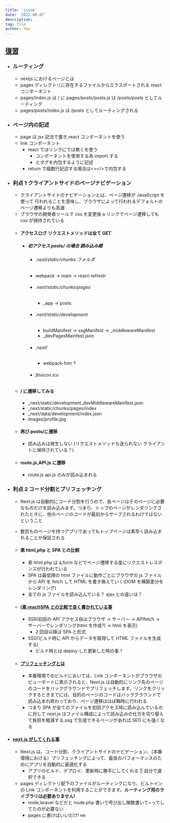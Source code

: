 ```yaml
---
title: 'issue'
date: '2022-06-07'
description:
tag: file
author: You
---
```


## [復習](https://qiita.com/thesugar/items/01896c1faa8241e6b1bc)

- ### ルーティング
  - nextjs におけるページとは
  - pages ディレクトリに存在するファイルからエクスポートされる react コンポーネント
  - pages/index.js は / に pages/posts/posts.js は /posts/posts としてルーティング
  - pages/posts/index.js は /posts としてルーティングされる
- ### ページ内の記述
  - page は jsx 記法で書き,react コンポーネントを使う
  - link コンポーネント
    - react ではリンクに<a>では無く<link>を使う
      - <link>コンポーネントを使用する為 import する
      - <Link href=""><a></a></Link>と<a>タグを内包するように記述
    - return で複数行記述する場合は<></>で内包する
- ### 利点 1 クライアントサイドのページナビゲーション

  - クライアントサイドのナビゲーションとは、ページ遷移が JavaScript を使って 行われることを意味し、ブラウザによって行われるデフォルトのページ遷移よりも高速
  - ブラウザの開発者ツールで css を変更後 a リンクでページ遷移しても css が保持されている
  - #### アクセスログ リクエストメソッドは全て GET
    - ##### 初アクセス posts/ の場合 読み込み順
      - ###### .next/static/chunks フォルダ
      - webpack → main → react-refresh
      - ###### .next/static/chunks/pages
        - \_app → posts
      - ###### .next/static/development
        - buildManifest → ssgManifest → \_middlewareManifest
        - \_devPagesMainfest.json
      - ###### .next/
        - webpack-hmr ?
      - ###### favicon.ico
  - #### / に遷移してみる
    - \_next/static/development_devMiddlewareManifest.json
    - \_next/static/chunks/pages/index
    - \_next/data/development/index.json
    - images/profile.jpg
  - #### 再び posts/に遷移
    - 読み込みは発生しない (リクエストメソッドも送られない クライアントに保持されている？)
  - #### route.js,API.js に遷移
    - route.js api.js のみが読み込まれる

- ### 利点 2 コード分割とプリフェッチング

  - Next.js は自動的にコード分割を行うので、各ページはそのページに必要なものだけを読み込みます。つまり、トップのページがレンダリングされたときに、他のページのコードが最初からサーブされるわけではないということ
  - 数百ものページを持つアプリであってもトップページは素早く読み込まれることが保証される

  - #### 素 html,php と SPA との比較
    - 素 html.php は a,form などでページ遷移する度にリクエストレスポンスが行われている
    - SPA は最低限の html ファイルに動作ごとにブラウザの js ファイルから API を fetch して HTML を書き換えていく(DOM を構築差分をレンダリング)
    - 全ての js ファイルを読み込んでいる？ ajax との違いは？
  - #### [(素 react)SPA との比較で良く書かれている事](https://shimablogs.com/spa-ssr-ssg-difference#toc9)
    - SSR(初回の API アクセス自はブラウザ → サーバー → APIfetch → サーバーでレンダリング(html を作成?) → html を表示)
      - 2 回目以降は SPA と形式
    - SSG(ビルド時に API からデータを取得して HTML ファイルを生成する)
      - ビルド時とは deploy した更新した時の事？
  - #### [プリフェッチングとは](https://www.google.com/search?q=%E3%83%97%E3%83%AA%E3%83%95%E3%82%A7%E3%83%83%E3%83%81&sxsrf=ALiCzsYakKgCc10HMoAf8LXZKYqKCuc26A:1653818018350&tbm=isch&source=iu&ictx=1&vet=1&fir=RTD-dJV4LTECDM%252CPgLIJs0s-MbCzM%252C_%253BmVNx4BYTusdFZM%252CBUrLO3zz-upJaM%252C_&usg=AI4_-kQL0iIhKyPvESYyv80KKHHvjl5jnw&sa=X&ved=2ahUKEwjR1YacuIT4AhVXmFYBHWucA9YQ_h16BAgiEAE&biw=1920&bih=937&dpr=1#imgrc=RTD-dJV4LTECDM)
    - 本番環境でのビルドにおいては、Link コンポーネントがブラウザのビューポートに表示されると、Next.js は自動的にリンク先のページのコードをバックグラウンドでプリフェッチします。リンクをクリックするときまでには、目的のページのコードはバックグラウンドで読み込まれ終わっており、ページ遷移はほぼ瞬時に行われる
    - つまり SPA が全てのファイルを初回アクセス時に読み込んでいるのに対して
      next.js はファイル構成によって読み込みの仕方を切り替えて負担を軽減する,ssg で生成できるページがあれば SEO にも強くなる

- #### [next.js がしてくれる事](https://qiita.com/thesugar/items/01896c1faa8241e6b1bc#%E3%82%B5%E3%83%9E%E3%83%AA%E3%83%BC)
  - Next.js は、コード分割、クライアントサイドのナビゲーション、（本番環境における）プリフェッチングによって、最良のパフォーマンスのためにアプリを自動的に最適化する
    - アプリのビルド、デプロイ、更新時に勝手にしてくれる || 自分で選択できる
  - pages ディレクトリ配下のファイルがルーティングになり、ビルトインの Link コンポーネントを利用することができます。**ルーティング用のライブラリは必要ありません!**
    - node,laravel などだと route.php 書いて呼び出し関数書いて~ってしてたのが必要ない
    - pages に書けばいいだけ! ee
